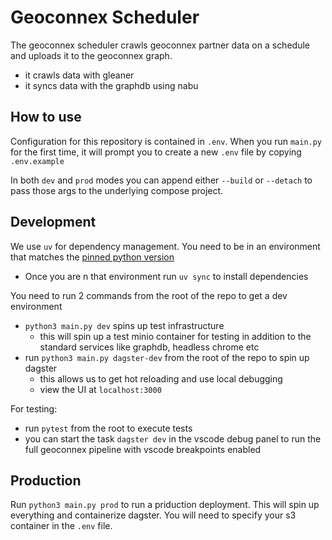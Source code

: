 # Geoconnex Scheduler

The geoconnex scheduler crawls geoconnex partner data on a schedule and uploads it to the geoconnex graph.

- it crawls data with gleaner
- it syncs data with the graphdb using nabu

## How to use

Configuration for this repository is contained in `.env`. When you run `main.py` for the first time, it will prompt you to create a new `.env` file by copying `.env.example`

In both `dev` and `prod` modes you can append either `--build` or `--detach` to pass those args to the underlying compose project.

## Development

We use `uv` for dependency management. You need to be in an environment that matches the [pinned python version](./.python-version)

- Once you are n that environment run `uv sync` to install dependencies

You need to run 2 commands from the root of the repo to get a dev environment

- `python3 main.py dev` spins up test infrastructure
  - this will spin up a test minio container for testing in addition to the standard services like graphdb, headless chrome etc
- run `python3 main.py dagster-dev` from the root of the repo to spin up dagster
  - this allows us to get hot reloading and use local debugging
  - view the UI at `localhost:3000`

For testing:

- run `pytest` from the root to execute tests
- you can start the task `dagster dev` in the vscode debug panel to run the full geoconnex pipeline with vscode breakpoints enabled

## Production

Run `python3 main.py prod` to run a priduction deployment. This will spin up everything and containerize dagster. You will need to specify your s3 container in the `.env` file.
